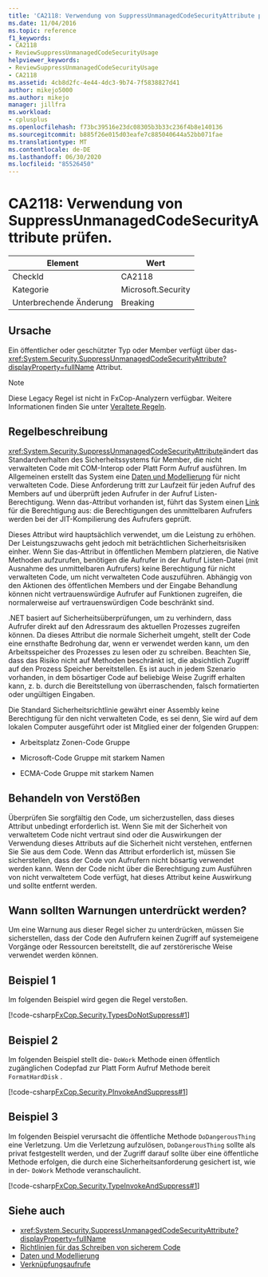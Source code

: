 ```yaml
---
title: 'CA2118: Verwendung von SuppressUnmanagedCodeSecurityAttribute prüfen.'
ms.date: 11/04/2016
ms.topic: reference
f1_keywords:
- CA2118
- ReviewSuppressUnmanagedCodeSecurityUsage
helpviewer_keywords:
- ReviewSuppressUnmanagedCodeSecurityUsage
- CA2118
ms.assetid: 4cb8d2fc-4e44-4dc3-9b74-7f5838827d41
author: mikejo5000
ms.author: mikejo
manager: jillfra
ms.workload:
- cplusplus
ms.openlocfilehash: f73bc39516e23dc08305b3b33c236f4b8e140136
ms.sourcegitcommit: b885f26e015d03eafe7c885040644a52bb071fae
ms.translationtype: MT
ms.contentlocale: de-DE
ms.lasthandoff: 06/30/2020
ms.locfileid: "85526450"
---
```

# <a name="ca2118-review-suppressunmanagedcodesecurityattribute-usage"></a>CA2118: Verwendung von SuppressUnmanagedCodeSecurityAttribute prüfen.

|Element|Wert|
|-|-|
|CheckId|CA2118|
|Kategorie|Microsoft.Security|
|Unterbrechende Änderung|Breaking|

## <a name="cause"></a>Ursache
Ein öffentlicher oder geschützter Typ oder Member verfügt über das- <xref:System.Security.SuppressUnmanagedCodeSecurityAttribute?displayProperty=fullName> Attribut.

> [!NOTE]
> Diese Legacy Regel ist nicht in FxCop-Analyzern verfügbar. Weitere Informationen finden Sie unter [Veraltete Regeln](fxcop-rule-port-status.md#deprecated-rules).

## <a name="rule-description"></a>Regelbeschreibung

<xref:System.Security.SuppressUnmanagedCodeSecurityAttribute>ändert das Standardverhalten des Sicherheitssystems für Member, die nicht verwalteten Code mit COM-Interop oder Platt Form Aufruf ausführen. Im Allgemeinen erstellt das System eine [Daten und Modellierung](/dotnet/framework/data/index) für nicht verwalteten Code. Diese Anforderung tritt zur Laufzeit für jeden Aufruf des Members auf und überprüft jeden Aufrufer in der Aufruf Listen-Berechtigung. Wenn das-Attribut vorhanden ist, führt das System einen [Link](/dotnet/framework/misc/link-demands) für die Berechtigung aus: die Berechtigungen des unmittelbaren Aufrufers werden bei der JIT-Kompilierung des Aufrufers geprüft.

Dieses Attribut wird hauptsächlich verwendet, um die Leistung zu erhöhen. Der Leistungszuwachs geht jedoch mit beträchtlichen Sicherheitsrisiken einher. Wenn Sie das-Attribut in öffentlichen Membern platzieren, die Native Methoden aufzurufen, benötigen die Aufrufer in der Aufruf Listen-Datei (mit Ausnahme des unmittelbaren Aufrufers) keine Berechtigung für nicht verwalteten Code, um nicht verwalteten Code auszuführen. Abhängig von den Aktionen des öffentlichen Members und der Eingabe Behandlung können nicht vertrauenswürdige Aufrufer auf Funktionen zugreifen, die normalerweise auf vertrauenswürdigen Code beschränkt sind.

.NET basiert auf Sicherheitsüberprüfungen, um zu verhindern, dass Aufrufer direkt auf den Adressraum des aktuellen Prozesses zugreifen können. Da dieses Attribut die normale Sicherheit umgeht, stellt der Code eine ernsthafte Bedrohung dar, wenn er verwendet werden kann, um den Arbeitsspeicher des Prozesses zu lesen oder zu schreiben. Beachten Sie, dass das Risiko nicht auf Methoden beschränkt ist, die absichtlich Zugriff auf den Prozess Speicher bereitstellen. Es ist auch in jedem Szenario vorhanden, in dem bösartiger Code auf beliebige Weise Zugriff erhalten kann, z. b. durch die Bereitstellung von überraschenden, falsch formatierten oder ungültigen Eingaben.

Die Standard Sicherheitsrichtlinie gewährt einer Assembly keine Berechtigung für den nicht verwalteten Code, es sei denn, Sie wird auf dem lokalen Computer ausgeführt oder ist Mitglied einer der folgenden Gruppen:

- Arbeitsplatz Zonen-Code Gruppe

- Microsoft-Code Gruppe mit starkem Namen

- ECMA-Code Gruppe mit starkem Namen

## <a name="how-to-fix-violations"></a>Behandeln von Verstößen

Überprüfen Sie sorgfältig den Code, um sicherzustellen, dass dieses Attribut unbedingt erforderlich ist. Wenn Sie mit der Sicherheit von verwaltetem Code nicht vertraut sind oder die Auswirkungen der Verwendung dieses Attributs auf die Sicherheit nicht verstehen, entfernen Sie Sie aus dem Code. Wenn das Attribut erforderlich ist, müssen Sie sicherstellen, dass der Code von Aufrufern nicht bösartig verwendet werden kann. Wenn der Code nicht über die Berechtigung zum Ausführen von nicht verwaltetem Code verfügt, hat dieses Attribut keine Auswirkung und sollte entfernt werden.

## <a name="when-to-suppress-warnings"></a>Wann sollten Warnungen unterdrückt werden?

Um eine Warnung aus dieser Regel sicher zu unterdrücken, müssen Sie sicherstellen, dass der Code den Aufrufern keinen Zugriff auf systemeigene Vorgänge oder Ressourcen bereitstellt, die auf zerstörerische Weise verwendet werden können.

## <a name="example-1"></a>Beispiel 1

Im folgenden Beispiel wird gegen die Regel verstoßen.

[!code-csharp[FxCop.Security.TypesDoNotSuppress#1](../code-quality/codesnippet/CSharp/ca2118-review-suppressunmanagedcodesecurityattribute-usage_1.cs)]

## <a name="example-2"></a>Beispiel 2

Im folgenden Beispiel stellt die- `DoWork` Methode einen öffentlich zugänglichen Codepfad zur Platt Form Aufruf Methode bereit `FormatHardDisk` .

[!code-csharp[FxCop.Security.PInvokeAndSuppress#1](../code-quality/codesnippet/CSharp/ca2118-review-suppressunmanagedcodesecurityattribute-usage_2.cs)]

## <a name="example-3"></a>Beispiel 3

Im folgenden Beispiel verursacht die öffentliche Methode `DoDangerousThing` eine Verletzung. Um die Verletzung aufzulösen, `DoDangerousThing` sollte als privat festgestellt werden, und der Zugriff darauf sollte über eine öffentliche Methode erfolgen, die durch eine Sicherheitsanforderung gesichert ist, wie in der- `DoWork` Methode veranschaulicht.

[!code-csharp[FxCop.Security.TypeInvokeAndSuppress#1](../code-quality/codesnippet/CSharp/ca2118-review-suppressunmanagedcodesecurityattribute-usage_3.cs)]

## <a name="see-also"></a>Siehe auch

- <xref:System.Security.SuppressUnmanagedCodeSecurityAttribute?displayProperty=fullName>
- [Richtlinien für das Schreiben von sicherem Code](/dotnet/standard/security/secure-coding-guidelines)
- [Daten und Modellierung](/dotnet/framework/data/index)
- [Verknüpfungsaufrufe](/dotnet/framework/misc/link-demands)
